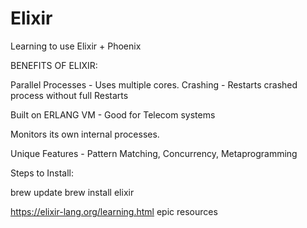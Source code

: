# Elixir
Learning to use Elixir + Phoenix


BENEFITS OF ELIXIR:

Parallel Processes - Uses multiple cores.
Crashing - Restarts crashed process without full Restarts

Built on ERLANG VM - Good for Telecom systems

Monitors its own internal processes.

Unique Features - Pattern Matching, Concurrency, Metaprogramming

Steps to Install:

brew update
brew install elixir

https://elixir-lang.org/learning.html
epic resources
